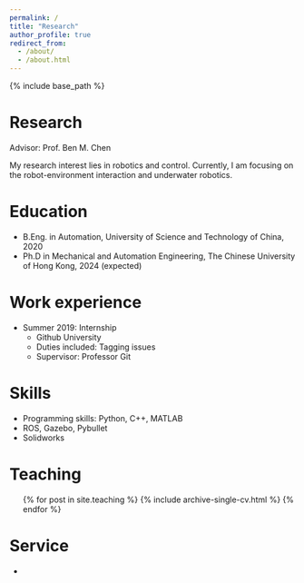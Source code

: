 ```yaml
---
permalink: /
title: "Research"
author_profile: true
redirect_from: 
  - /about/
  - /about.html
---
```


{% include base_path %}

Research
======

Advisor: Prof. Ben M. Chen

My research interest lies in robotics and control. Currently, I am focusing on the robot-environment interaction and underwater robotics.



Education
======
* B.Eng. in Automation, University of Science and Technology of China, 2020
* Ph.D in Mechanical and Automation Engineering, The Chinese University of Hong Kong, 2024 (expected)

Work experience
======
* Summer 2019: Internship
  * Github University
  * Duties included: Tagging issues
  * Supervisor: Professor Git

Skills
======
* Programming skills: Python, C++, MATLAB
* ROS, Gazebo, Pybullet
* Solidworks
  <!-- * Sub-skill 2.3 -->

  
Teaching
======
  <ul>{% for post in site.teaching %}
    {% include archive-single-cv.html %}
  {% endfor %}</ul>
  
Service
======
* 

<!--
Example: editing a markdown file for a talk
![Editing a markdown file for a talk](/images/editing-talk.png)-->
